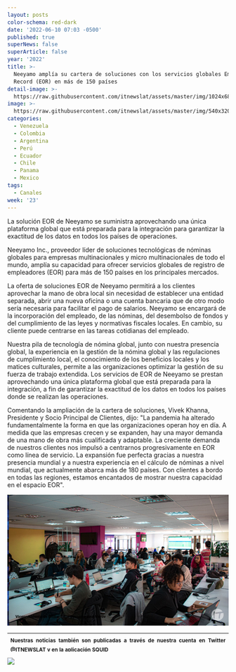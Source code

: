 ```yaml
---
layout: posts
color-schema: red-dark
date: '2022-06-10 07:03 -0500'
published: true
superNews: false
superArticle: false
year: '2022'
title: >-
  Neeyamo amplía su cartera de soluciones con los servicios globales Employer of
  Record (EOR) en más de 150 países
detail-image: >-
  https://raw.githubusercontent.com/itnewslat/assets/master/img/1024x680/trabajadores-en-agencia-g.jpg
image: >-
  https://raw.githubusercontent.com/itnewslat/assets/master/img/540x320/trabajadores-en-agencia-p.jpg
categories:
  - Venezuela
  - Colombia
  - Argentina
  - Perú
  - Ecuador
  - Chile
  - Panama
  - Mexico
tags:
  - Canales
week: '23'
---
```

La solución EOR de Neeyamo se suministra aprovechando una única plataforma global que está preparada para la integración para garantizar la exactitud de los datos en todos los países de operaciones.

Neeyamo Inc., proveedor líder de soluciones tecnológicas de nóminas globales para empresas multinacionales y micro multinacionales de todo el mundo, amplía su capacidad para ofrecer servicios globales de registro de empleadores (EOR) para más de 150 países en los principales mercados.

La oferta de soluciones EOR de Neeyamo permitirá a los clientes aprovechar la mano de obra local sin necesidad de establecer una entidad separada, abrir una nueva oficina o una cuenta bancaria que de otro modo sería necesaria para facilitar el pago de salarios. Neeyamo se encargará de la incorporación del empleado, de las nóminas, del desembolso de fondos y del cumplimiento de las leyes y normativas fiscales locales. En cambio, su cliente puede centrarse en las tareas cotidianas del empleado.

Nuestra pila de tecnología de nómina global, junto con nuestra presencia global, la experiencia en la gestión de la nómina global y las regulaciones de cumplimiento local, el conocimiento de los beneficios locales y los matices culturales, permite a las organizaciones optimizar la gestión de su fuerza de trabajo extendida. Los servicios de EOR de Neeyamo se prestan aprovechando una única plataforma global que está preparada para la integración, a fin de garantizar la exactitud de los datos en todos los países donde se realizan las operaciones. 

Comentando la ampliación de la cartera de soluciones, Vivek Khanna, Presidente y Socio Principal de Clientes, dijo: "La pandemia ha alterado fundamentalmente la forma en que las organizaciones operan hoy en día. A medida que las empresas crecen y se expanden, hay una mayor demanda de una mano de obra más cualificada y adaptable. La creciente demanda de nuestros clientes nos impulsó a centrarnos progresivamente en EOR como línea de servicio. La expansión fue perfecta gracias a nuestra presencia mundial y a nuestra experiencia en el cálculo de nóminas a nivel mundial, que actualmente abarca más de 180 países. Con clientes a bordo en todas las regiones, estamos encantados de mostrar nuestra capacidad en el espacio EOR".

![](https://raw.githubusercontent.com/itnewslat/assets/master/img/540x320/trabajadores-en-agencia-p.jpg)

<table style="height: 42px;" width="569">
<tbody>
<tr>
<td style="text-align: justify;"><sub><strong>Nuestras noticias también son publicadas a través de nuestra cuenta en Twitter <a href="https://twitter.com/itnewslat?lang=es">@ITNEWSLAT</a> y en la aplicación <a href="https://squidapp.co/en/">SQUID</a></strong></sub></td>
</tr>
</tbody>
</table>

<img src="https://tracker.metricool.com/c3po.jpg?hash=56f88a41e39ab42c063cc51676587a04"/>